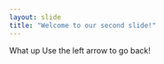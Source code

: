 ```yaml
---
layout: slide
title: "Welcome to our second slide!"
---
```

What up 
Use the left arrow to go back!
